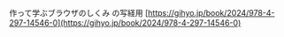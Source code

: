 作って学ぶブラウザのしくみ の写経用
[https://gihyo.jp/book/2024/978-4-297-14546-0](https://gihyo.jp/book/2024/978-4-297-14546-0)
